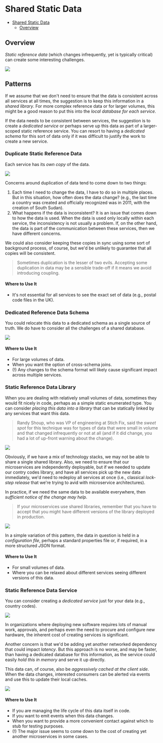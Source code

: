 # Shared Static Data

- [Shared Static Data](#shared-static-data)
  - [Overview](#overview)

## Overview

*Static reference data* (which changes infrequently, yet is typically critical) can create some interesting challenges.

![](2021-11-14-20-08-07.png)

## Patterns

If we assume that we don't need to ensure that the data is consistent across all services at all times, the suggestion is to keep this information in a *shared library*. For more complex reference data or for larger volumes, this might be a good reason to put this into the *local database for each service*.

If the data needs to be consistent between services, the suggestion is to create a *dedicated service* or perhaps serve up this data as part of a larger-scoped static reference service. You can resort to having a *dedicated schema* for this sort of data only if it was difficult to justify the work to create a new service.

### Duplicate Static Reference Data

Each service has its *own copy* of the data.

![](2021-11-14-20-08-52.png)

Concerns around duplication of data tend to come down to two things:

1. Each time I need to change the data, I have to do so in multiple places. But in this situation, how often does the data change? (e.g., the last time a country was created and officially recognized was in 2011, with the creation of South Sudan).
2. What happens if the data is inconsistent? It is an issue that comes down to how the data is used. When the data is used only locally within each service, the inconsistency is not usually a problem. If, on the other hand, the data is part of the communication between these services, then we have different concerns.

We could also consider keeping these copies in sync using some sort of background process, of course, but we'd be unlikely to guarantee that all copies will be consistent.

> Sometimes duplication is the lesser of two evils. Accepting some duplication in data may be a sensible trade-off if it means we avoid introducing coupling.

#### Where to Use It

* It's not essential for all services to see the exact set of data (e.g., postal code files in the UK).

### Dedicated Reference Data Schema

You could relocate this data to a dedicated schema as a single source of truth. We do have to consider all the challenges of a shared database.

![](2021-11-14-20-13-43.png)

#### Where to Use It

* For large volumes of data.
* When you want the option of cross-schema joins.
* (!) Any changes to the schema format will likely cause significant impact across multiple services.

### Static Reference Data Library

When you are dealing with relatively small volumes of data, sometimes they would fit nicely in code, perhaps as a simple static enumerated type. You can consider *placing this data into a library* that can be statically linked by any services that want this data.

> Randy Shoup, who was VP of engineering at Stich Fix, said the *sweet spot* for this technique was for types of data that were small in volume and that changed infrequently or not at all (and if it did change, you had a lot of up-front warning about the change).

![](2021-11-14-20-17-45.png)

Obviously, if we have a mix of technology stacks, we may not be able to share a single shared library. Also, we need to ensure that our microservices are independently deployable, but if we needed to update our contry codes library, and have all services pick up the new data immediately, we'd need to redeploy all services at once (i.e., classical *lock-step release* that we're trying to avid with microservice architectures).

In practice, if we need the same data to be available everywhere, then *sufficient notice of the change may help*.

> If your microservices use shared libraries, remember that you have to accept that you might have different versions of the library deployed in production.

![](2021-11-14-20-20-07.png)

In a simple variation of this pattern, the data in question is held in a *configuration file*, perhaps a standard properties file or, if required, in a more structured *JSON* format.

#### Where to Use It

* For small volumes of data.
* Where you can be relaxed about different services seeing different versions of this data.

### Static Reference Data Service

You can consider creating a *dedicated service* just for your data (e.g., country codes).

![](2021-11-14-20-21-45.png)

In organizations where deploying new software requires lots of manual work, approvals, and perhaps even the need to procure and configure new hardware, the inherent cost of creating services is significant.

Another concern is that we'd be adding yet another networked dependency that could impact *latency*. But this approach is no worse, and may be faster, than having a dedicated database for this information, as the service could easily *hold this in memory* and serve it up directly.

This data can, of course, also be *aggressively cached at the client side*. When the data changes, interested consumers can be alerted via events and use this to update their local caches.

![](2021-11-14-20-24-43.png)

#### Where to Use It

* If you are managing the life cycle of this data itself in code.
* If you want to emit events when this data changes.
* When you want to provide a more convenient contact against which to stub for testing purposes.
* (!) The major issue seems to come down to the cost of creating yet another microservices in some cases.
